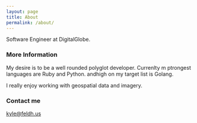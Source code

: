 ```yaml
---
layout: page
title: About
permalink: /about/
---
```


Software Engineer at DigitalGlobe.

### More Information

My desire is to be a well rounded polyglot developer. Currenlty m ptrongest languages are Ruby and Python. andhigh on my target list is Golang.

I really enjoy working with geospatial data and imagery.

### Contact me

[kyle@feldh.us](mailto:kyle@feldhu.us)
